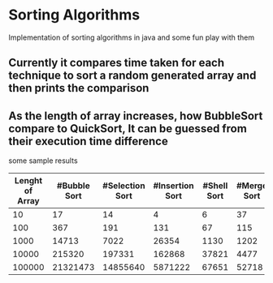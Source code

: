 # Sorting Algorithms
 Implementation of sorting algorithms in java and some fun play with them
 
 ## Currently it compares time taken for each technique to sort a random generated array and then prints the comparison
 ## As the length of array increases, how BubbleSort compare to QuickSort, It can be guessed from their execution time difference
 
 
 some sample results
 
 Lenght of Array | #Bubble Sort | #Selection Sort | #Insertion Sort| #Shell Sort | #Merge Sort | #Quick Sort
--- | --- | --- | --- |--- |--- |--- 
10 | 17 | 14 | 4 | 6 | 37 | 19
100 | 367 | 191 | 131 | 67 | 115 | 60
1000 | 14713 | 7022 | 26354 | 1130 | 1202 | 817
10000 | 215320 | 197331 | 162868 | 37821 | 4477 | 3320
100000 | 21321473 | 14855640 | 5871222 | 67651 | 52718 | 42837

